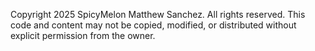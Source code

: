 Copyright 2025 SpicyMelon Matthew Sanchez. All rights reserved.
This code and content may not be copied, modified, or distributed without explicit permission from the owner.